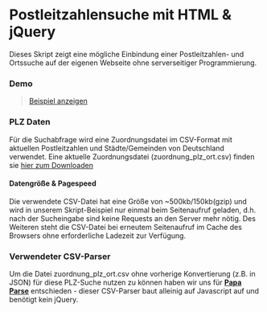 # Postleitzahlensuche mit HTML & jQuery

Dieses Skript zeigt eine mögliche Einbindung einer Postleitzahlen- und Ortssuche auf der eigenen Webseite ohne serverseitiger Programmierung. 

### Demo
> [Beispiel anzeigen](http://rawgit.com/plzTeam/web-snippets/master/plz-suche/index.html)

### PLZ Daten

Für die Suchabfrage wird eine Zuordnungsdatei im CSV-Format mit aktuellen Postleitzahlen und Städte/Gemeinden von Deutschland verwendet. Eine aktuelle Zuordnungsdatei (zuordnung_plz_ort.csv) finden sie [hier zum Downloaden](http://www.suche-postleitzahl.org/downloads)

#### Datengröße & Pagespeed

Die verwendete CSV-Datei hat eine Größe von ~500kb/150kb(gzip) und wird in unserem Skript-Beispiel nur einmal beim Seitenaufruf geladen, d.h. nach der Sucheingabe sind keine Requests an den Server mehr nötig. Des Weiteren steht die CSV-Datei bei erneutem Seitenaufruf im Cache des Browsers ohne erforderliche Ladezeit zur Verfügung.

### Verwendeter CSV-Parser

Um die Datei zuordnung_plz_ort.csv ohne vorherige Konvertierung (z.B. in JSON) für diese PLZ-Suche nutzen zu können haben wir uns für [**Papa Parse**](http://papaparse.com/) entschieden - dieser CSV-Parser baut alleinig auf Javascript auf und benötigt kein jQuery.
